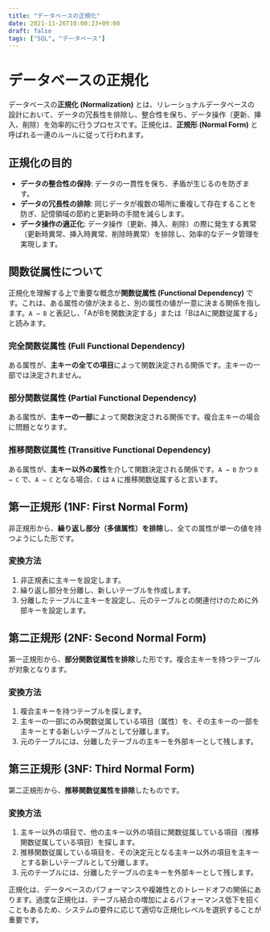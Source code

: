 ```yaml
---
title: "データベースの正規化"
date: 2021-11-26T10:00:23+09:00
draft: false
tags: ["SQL", "データベース"] 
---
```

<!--more-->
# データベースの正規化

データベースの**正規化 (Normalization)** とは、リレーショナルデータベースの設計において、データの冗長性を排除し、整合性を保ち、データ操作（更新、挿入、削除）を効率的に行うプロセスです。正規化は、**正規形 (Normal Form)** と呼ばれる一連のルールに従って行われます。

## 正規化の目的

-   **データの整合性の保持**: データの一貫性を保ち、矛盾が生じるのを防ぎます。
-   **データの冗長性の排除**: 同じデータが複数の場所に重複して存在することを防ぎ、記憶領域の節約と更新時の手間を減らします。
-   **データ操作の適正化**: データ操作（更新、挿入、削除）の際に発生する異常（更新時異常、挿入時異常、削除時異常）を排除し、効率的なデータ管理を実現します。

## 関数従属性について

正規化を理解する上で重要な概念が**関数従属性 (Functional Dependency)** です。これは、ある属性の値が決まると、別の属性の値が一意に決まる関係を指します。`A → B` と表記し、「AがBを関数決定する」または「BはAに関数従属する」と読みます。

### 完全関数従属性 (Full Functional Dependency)

ある属性が、**主キーの全ての項目**によって関数決定される関係です。主キーの一部では決定されません。

### 部分関数従属性 (Partial Functional Dependency)

ある属性が、**主キーの一部**によって関数決定される関係です。複合主キーの場合に問題となります。

### 推移関数従属性 (Transitive Functional Dependency)

ある属性が、**主キー以外の属性**を介して関数決定される関係です。`A → B` かつ `B → C` で、`A → C` となる場合、`C` は `A` に推移関数従属すると言います。

## 第一正規形 (1NF: First Normal Form)

非正規形から、**繰り返し部分（多値属性）を排除**し、全ての属性が単一の値を持つようにした形です。

### 変換方法
1.  非正規表に主キーを設定します。
2.  繰り返し部分を分離し、新しいテーブルを作成します。
3.  分離したテーブルに主キーを設定し、元のテーブルとの関連付けのために外部キーを設定します。

## 第二正規形 (2NF: Second Normal Form)

第一正規形から、**部分関数従属性を排除**した形です。複合主キーを持つテーブルが対象となります。

### 変換方法
1.  複合主キーを持つテーブルを探します。
2.  主キーの一部にのみ関数従属している項目（属性）を、その主キーの一部を主キーとする新しいテーブルとして分離します。
3.  元のテーブルには、分離したテーブルの主キーを外部キーとして残します。

## 第三正規形 (3NF: Third Normal Form)

第二正規形から、**推移関数従属性を排除**したものです。

### 変換方法
1.  主キー以外の項目で、他の主キー以外の項目に関数従属している項目（推移関数従属している項目）を探します。
2.  推移関数従属している項目を、その決定元となる主キー以外の項目を主キーとする新しいテーブルとして分離します。
3.  元のテーブルには、分離したテーブルの主キーを外部キーとして残します。

正規化は、データベースのパフォーマンスや複雑性とのトレードオフの関係にあります。過度な正規化は、テーブル結合の増加によるパフォーマンス低下を招くこともあるため、システムの要件に応じて適切な正規化レベルを選択することが重要です。